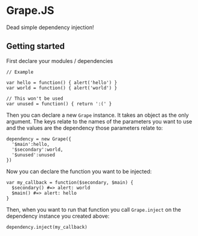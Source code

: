 Grape.JS
============

Dead simple dependency injection!

Getting started
-------------

First declare your modules / dependencies

    // Example

    var hello = function() { alert('hello') }
    var world = function() { alert('world') }

    // This won't be used
    var unused = function() { return ':(' }

Then you can declare a new `Grape` instance. It takes an object as the only argument. The keys relate to the names of the parameters you want to use and the values are the dependency those parameters relate to:

    dependency = new Grape({
      '$main':hello,
      '$secondary':world,
      '$unused':unused
    })

Now you can declare the function you want to be injected:

    var my_callback = function($secondary, $main) {
      $secondary() #=> alert: world
      $main() #=> alert: hello
    }

Then, when you want to run that function you call `Grape.inject` on the dependency instance you created above:

    dependency.inject(my_callback)